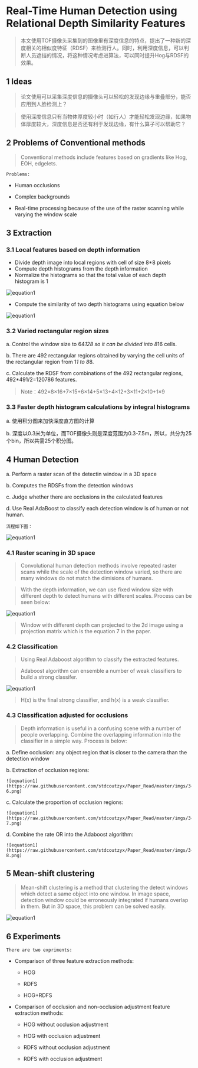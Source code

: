 # Real-Time Human Detection using Relational Depth Similarity Features
> 本文使用TOF摄像头采集到的图像里有深度信息的特点，提出了一种新的深度相关的相似度特征（RDSF）来检测行人。同时，利用深度信息，可以判断人员遮挡的情况，将这种情况考虑进算法，可以同时提升Hog与RDSF的效果。
## 1  Ideas
> 论文使用可以采集深度信息的摄像头可以轻松的发现边缘与重叠部分，能否应用到人脸检测上？
> 使用深度信息只有当物体厚度较小时（如行人）才能轻松发现边缘，如果物体厚度较大，深度信息是否还有利于发现边缘，有什么算子可以帮助它？
## 2  Problems of Conventional methods> Conventional methods include features based on gradients like Hog, EOH, edgelets.
	Problems:
+ Human occlusions
+ Complex backgrounds
+ Real-time processing because of the use of the raster scanning while varying the window scale
## 3  Extraction
### 3.1  Local features based on depth information+ Divide depth image into local regions with cell of size 8*8 pixels+ Compute depth histograms from the depth information+ Normalize the histograms so that the total value of each depth histogram is 1

![equation1](https://raw.githubusercontent.com/stdcoutzyx/Paper_Read/master/imgs/3-1.png)+ Compute the similarity of two depth histograms using equation below
![equation1](https://raw.githubusercontent.com/stdcoutzyx/Paper_Read/master/imgs/3-2.png) 
	### 3.2  Varied rectangular region sizes
a. Control the window size to 64*128 so it can be divided into 8*16 cells.
b. There are 492 rectangular regions obtained by varying the cell units of the rectangular region from 1*1 to 8*8.
c. Calculate the RDSF from combinations of the 492 rectangular regions, 492*491/2=120786 features. 
> Note：492=8×16+7×15+6×14+5×13+4×12+3×11+2×10+1×9
### 3.3  Faster depth histogram calculations by integral histograms
a. 使用积分图来加快深度直方图的计算
b. 深度以0.3米为单位，而TOF摄像头则是深度范围为0.3-7.5m，所以，共分为25个bin，所以共需25个积分图。
## 4  Human Detection
a.	Perform a raster scan of the detectin window in a 3D space
b.	Computes the RDSFs from the detection windows
c.	Judge whether there are occlusions in the calculated features
d.	Use Real AdaBoost to classify each detection window is of human or not human.
	流程如下图：

![equation1](https://raw.githubusercontent.com/stdcoutzyx/Paper_Read/master/imgs/3-3.png) ### 4.1  Raster scaning in 3D space> Convolutional human detection methods involve repeated raster scans while the scale of the detection window varied, so there are many windows do not match the dimisions of humans.
> With the depth information, we can use fixed window size with different depth to detect humans with different scales. Process can be seen below:
![equation1](https://raw.githubusercontent.com/stdcoutzyx/Paper_Read/master/imgs/3-4.png) 
> Window with different depth can projected to the 2d image using a projection matrix which is the equation 7 in the paper.
### 4.2  Classification> Using Real Adaboost algorithm to classify the extracted features.
> Adaboost algorithm can ensemble a number of weak classifiers to build a strong classifer.
	
![equation1](https://raw.githubusercontent.com/stdcoutzyx/Paper_Read/master/imgs/3-5.png) 
> H(x) is the final strong classifier, and h(x) is a weak classifier.
### 4.3  Classification adjusted for occlusions> Depth information is useful in a confusing scene with a number of people overlapping. Combine the overlapping information into the classifier in a simple way. Process is below:
a. Define occlusion: any object region that is closer to the camera than the detection window
b. Extraction of occlusion regions:
	![equation1](https://raw.githubusercontent.com/stdcoutzyx/Paper_Read/master/imgs/3-6.png) 
c. Calculate the proportion of occlusion regions:
	![equation1](https://raw.githubusercontent.com/stdcoutzyx/Paper_Read/master/imgs/3-7.png)
 d. Combine the rate OR into the Adaboost algorithm:
	![equation1](https://raw.githubusercontent.com/stdcoutzyx/Paper_Read/master/imgs/3-8.png)
	 ## 5  Mean-shift clustering> Mean-shift clustering is a method that clustering the detect windows which detect a same object into one window. In image space, detection window could be erroneously integrated if humans overlap in them. But in 3D space, this problem can be solved easily.
![equation1](https://raw.githubusercontent.com/stdcoutzyx/Paper_Read/master/imgs/3-9.png) 
## 6  Experiments	There are two expriments:
	+ Comparison of three feature extraction methods:

	+ HOG
		+ RDFS
		+ HOG+RDFS
	+ Comparison of occlusion and non-occlusion adjustment feature extraction methods:
	+ HOG without occlusion adjustment
		+ HOG with occlusion adjustment
		+ RDFS without occlusion adjustment
		+ RDFS with occlusion adjustment